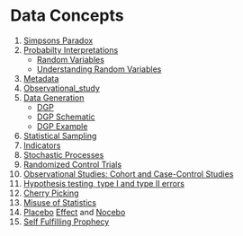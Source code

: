 # Data Concepts
1. [Simpsons Paradox](https://plato.stanford.edu/entries/paradox-simpson/)
2. [Probabilty Interpretations](https://en.wikipedia.org/wiki/Probability_interpretations)
    - [Random Variables](https://en.wikipedia.org/wiki/Random_variable)
    - [Understanding Random Variables](https://towardsdatascience.com/understanding-random-variables-and-probability-distributions-1ed1daf2e66)
3. [Metadata](https://en.wikipedia.org/wiki/Metadata)
4. [Observational_study](https://en.wikipedia.org/wiki/Observational_study)
5. [Data Generation](https://bookdown.org/cristobalmoya/iscs_materials/data-generation.html)
    - [DGP](https://stats.stackexchange.com/questions/443320/what-does-a-data-generating-process-dgp-actually-mean)
    - [DGP Schematic](https://www.researchgate.net/figure/Schematic-of-the-data-generating-process-for-25-locations-from-2000-to-2013-AUDPC-area_fig1_327352564)
    - [DGP Example](https://goodboychan.github.io/python/datacamp/statistics/modeling/2020/06/21/03-Probability-and-data-generation-process.html)
6. [Statistical Sampling](https://en.wikipedia.org/wiki/Sampling_(statistics))
7. [Indicators](https://en.wikipedia.org/wiki/Category:Indicators)
8. [Stochastic Processes](https://en.wikipedia.org/wiki/Stochastic_process)
9. [Randomized Control Trials](https://mladenjovanovic.github.io/bmbstats-book/rct-analysis-and-prediction-in-bmbstats.html)
10. [Observational Studies: Cohort and Case-Control Studies](https://www.ncbi.nlm.nih.gov/pmc/articles/PMC2998589/)
11. [Hypothesis testing, type I and type II errors](https://www.ncbi.nlm.nih.gov/pmc/articles/PMC2996198/)
12. [Cherry Picking](https://en.wikipedia.org/wiki/Cherry_picking)
13. [Misuse of Statistics](https://en.wikipedia.org/wiki/Category:Misuse_of_statistics)
14. [Placebo](https://en.wikipedia.org/wiki/Placebo) [Effect](https://www.ncbi.nlm.nih.gov/books/NBK513296/) and [Nocebo](https://en.wikipedia.org/wiki/Nocebo)
15. [Self Fulfilling Prophecy](https://en.wikipedia.org/wiki/Self-fulfilling_prophecy)